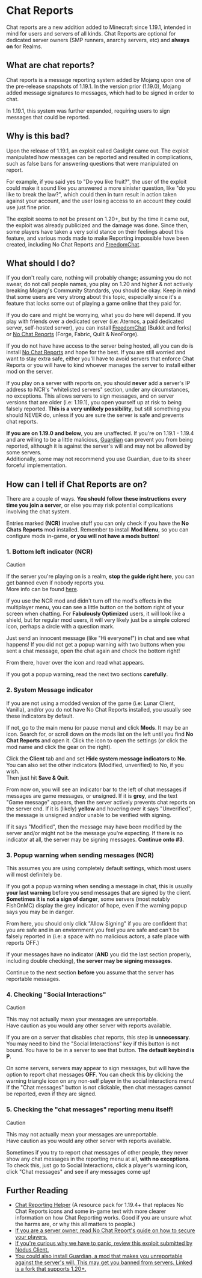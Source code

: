 # Chat Reports
Chat reports are a new addition added to Minecraft since 1.19.1, 
intended in mind for users and servers of all kinds. Chat Reports 
are optional for dedicated server owners (SMP runners, anarchy 
servers, etc) and **always on** for Realms.

## What are chat reports?

Chat reports is a message reporting system added by Mojang upon 
one of the pre-release snapshots of 1.19.1. In the version prior 
(1.19.0), Mojang added message signatures to messages, which had 
to be signed in order to chat.

In 1.19.1, this system was further expanded, requiring users to sign 
messages that could be reported.

## Why is this bad?
<!-- TODO: rework this? -->
Upon the release of 1.19.1, an exploit called Gaslight came out. 
The exploit manipulated how messages can be reported and resulted 
in complications, such as false bans for answering questions that 
were manipulated on report.

For example, if you said yes to "Do you like fruit?", the user of 
the exploit could make it sound like you answered a more sinister 
question, like "do you like to break the law?", which could then
in turn result in action taken against your account, and the user
losing access to an account they could use just fine prior.

The exploit seems to not be present on 1.20+, but by the time it came 
out, the exploit was already publicized and the damage was done. Since 
then, some players have taken a very solid stance on their feelings 
about this feature, and various mods made to make Reporting impossible 
have been created, including No Chat Reports and [FreedomChat](https://modrinth.com/plugin/freedomchat).

## What should I do?
If you don't really care, nothing will probably change; assuming you 
do not swear, do not call people names, you play on 1.20 and higher & 
not actively breaking Mojang's Community Standards, you should be okay. 
Keep in mind that some users are very strong about this topic, especially 
since it's a feature that locks some out of playing a game online that 
they paid for.

If you do care and might be worrying, what you do here will depend. If 
you play with friends over a dedicated server (i.e: Aternos, a paid 
dedicated server, self-hosted server), you can install [FreedomChat](https://modrinth.com/plugin/freedomchat) (Bukkit and forks) 
or [No Chat Reports](https://modrinth.com/mod/no-chat-reports) (Forge, Fabric, Quilt & NeoForge).

If you do not have have access to the server being hosted, all you 
can do is install [No Chat Reports](https://modrinth.com/mod/no-chat-reports) 
and hope for the best. If you are still worried and want to stay extra safe, 
either you'll have to avoid servers that enforce Chat Reports or you will have 
to kind whoever manages the server to install either mod on the server.

If you play on a server with reports on, you should **never** add a server's 
IP address to NCR's "whitelisted servers" section, under any circumstances, 
no exceptions. This allows servers to sign messages, and on server versions 
that are older (i.e: 1.19.1), you open yourself up at risk to being falsely 
reported. **This is a very unlikely possibility**, but still something you
should NEVER do, unless if you are sure the server is safe and prevents
chat reports.

**If you are on 1.19.0 and below**, you are unaffected. If you're on 
1.19.1 - 1.19.4 and are willing to be a little malicious, [Guardian](https://github.com/nodusclient/guardian) 
can prevent you from being reported, although it is against the server's 
will and may not be allowed by some servers.  
Additionally, some may not recommend you use Guardian, due to its 
sheer forceful implementation.

## How can I tell if Chat Reports are on?
There are a couple of ways. **You should follow these instructions**
**every time you join a server**, or else you may risk potential
complications involving the chat system.

Entries marked **(NCR)** involve stuff you can only check if 
you have the **No Chats Reports** mod installed. Remember to 
install **Mod Menu**, so you can configure mods in-game, 
**or you will not have a mods button**!

### 1. Bottom left indicator (NCR)
> [!CAUTION]
> If the server you're playing on is a realm, **stop the guide right here**, 
> you can get banned even if nobody reports you.  
> More info can be found [here](https://github.com/Aizistral-Studios/No-Chat-Reports/wiki/The-Realms-Question).

If you use the NCR mod and didn't turn off the mod's effects in
the multiplayer menu, you can see a little button on the bottom right
of your screen when chatting. For **Fabulously Optimized** users, it
will look like a shield, but for regular mod users, it will very likely
just be a simple colored icon, perhaps a circle with a question mark.

Just send an innocent message (like "Hi everyone!") in chat and see what
happens! If you did not get a popup warning with two buttons when you sent
a chat message, open the chat again and check the bottom right!

From there, hover over the icon and read what appears.

If you got a popup warning, read the next two sections **carefully**.


### 2. System Message indicator
If you are not using a modded version of the game (i.e: Lunar Client, 
Vanilla), and/or you do not have No Chat Reports installed, you usually 
see these indicators by default.

If not, go to the main menu (or pause menu) and click **Mods**. It may be an icon. 
Search for, or scroll down on the mods list on the left until you find 
**No Chat Reports**  and open it. Click the icon to open the settings (or click 
the mod name and click the gear on the right).

Click the **Client** tab and and set **Hide system message indicators** to **No**. You can
also set the other indicators (Modified, unverified) to No, if you wish.  
Then just hit **Save & Quit**.

From now on, you will see an indicator bar to the left of chat messages if messages are
game messages, or unsigned. If it is  **grey**, and the text "Game message" 
appears, then the server actively  prevents chat reports on the server end. 
If it is (likely) **yellow** and hovering over it says "Unverified", the message
is unsigned and/or unable to be verified with signing.  

If it says "Modified", then the message may have been modified by the server 
and/or might not be the message you're expecting. If there is no indicator at all,
the server may be signing messages. **Continue onto #3**.

### 3. Popup warning when sending messages (NCR)
This assumes you are using completely default settings, which most users
will most definitely be.

If you got a popup warning when sending a message in chat, this is
usually **your last warning** before you send messages that are signed
by the client. **Sometimes it is not a sign of danger**, some servers
(most notably FishOnMC) display the grey indicator of hope, even if
the warning popup says you may be in danger.

From here, you should only click "Allow Signing" if you
are confident that you are safe and in an enviornment you feel you
are safe and can't be falsely reported in (i.e: a space with no
malicious actors, a safe place with reports OFF.)

If your messages have no indicator (**AND** you did the last
section properly, including double checking), **the server may be**
**signing messages**.

Continue to the next section **before** you assume that the server
has reportable messages.

### 4. Checking "Social Interactions"
> [!CAUTION]
> This may not actually mean your messages are unreportable.  
> Have caution as you would any other server with reports available.

If you are on a server that disables chat reports, this step **is**
**unnecessary**. You may need to bind the "Social Interactions" key
if this button is not bound. You have to be in a server to see
that button. **The default keybind is P**.


On some servers, servers may appear to sign messages, but will have
the option to report chat messages **OFF**. You can check this by
clicking the warning triangle icon on any non-self player in the
social interactions menu! If the "Chat messages" button is not
clickable, then chat messages cannot be reported, even if they
are signed.

### 5. Checking the "chat messages" reporting menu itself!
> [!CAUTION]
> This may not actually mean your messages are unreportable.  
> Have caution as you would any other server with reports available.

Sometimes if you try to report chat messages of other people, they
never show any chat messages in the reporting menu at all, **with no**
**exceptions**. To check this, just go to Social Interactions, click
a player's warning icon, click "Chat messages" and see if any messages
come up!


## Further Reading
<!-- TODO: find more neutral resources -->

- [Chat Reporting Helper](https://modrinth.com/resourcepack/chat-reporting-helper) (A resource pack for 1.19.4+ that replaces No Chat Reports icons and some in-game text with more clearer information on how Chat Reporting works. Good if you are unsure what the harms are, or why this all matters to people.)
- [If you are a server owner, read No Chat Report's guide on how to secure your players.](https://github.com/Aizistral-Studios/No-Chat-Reports/wiki/Protecting-Server-Players)
- [If you're curious why we have to panic, review this exploit submitted by Nodus Client.](https://github.com/nodusclient/gaslight)
- [You could also install Guardian, a mod that makes you unreportable against the server's will. This may get you banned from servers. Linked is a fork that supports 1.20+.](https://github.com/z7087/guardian)